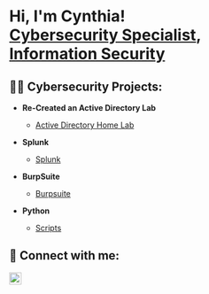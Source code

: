 <h1>Hi, I'm Cynthia! <br/><a href="https://github.com/Cyberscriber/Cyberscriber">Cybersecurity Specialist</a>, <a href="https://www.linkedin.com/in/cynthiaecunningham">Information Security</a> </h1>

<h2>👨‍💻 Cybersecurity Projects:</h2>

- <b>Re-Created an Active Directory Lab</b>
  - [Active Directory Home Lab](https://github.com/cyberscriber")

- <b>Splunk </b>
  -  [Splunk](https://github.com/github.com/cyberscriber")
    
- <b>BurpSuite </b>
  - [Burpsuite](https://github.com/jgithub.com/cyberscriber")
  
- <b>Python</b>
  - [Scripts](https://github.com/github.com/cyberscriber")

<h2> 🤳 Connect with me:</h2>

[<img align="left" alt="CynthiaCunningham | LinkedIn" width="22px" src="https://cdn.jsdelivr.net/npm/simple-icons@v3/icons/linkedin.svg" />][linkedin]





[linkedin]: https://linkedin.com/in/cynthiaecunningham

<!--
